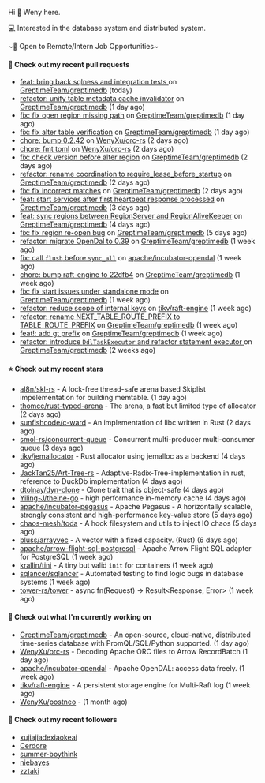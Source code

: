 Hi 👋 Weny here.

💻 Interested in the database system and distributed system.

~🍺 Open to Remote/Intern Job Opportunities~

#### 🔨 Check out my recent pull requests

- [feat: bring back sqlness and integration tests ](https://github.com/GreptimeTeam/greptimedb/pull/2450) on [GreptimeTeam/greptimedb](https://github.com/GreptimeTeam/greptimedb) (today)
- [refactor: unify table metadata cache invalidator](https://github.com/GreptimeTeam/greptimedb/pull/2449) on [GreptimeTeam/greptimedb](https://github.com/GreptimeTeam/greptimedb) (1 day ago)
- [fix: fix open region missing path](https://github.com/GreptimeTeam/greptimedb/pull/2441) on [GreptimeTeam/greptimedb](https://github.com/GreptimeTeam/greptimedb) (1 day ago)
- [fix: fix alter table verification](https://github.com/GreptimeTeam/greptimedb/pull/2437) on [GreptimeTeam/greptimedb](https://github.com/GreptimeTeam/greptimedb) (1 day ago)
- [chore: bump 0.2.42](https://github.com/WenyXu/orc-rs/pull/6) on [WenyXu/orc-rs](https://github.com/WenyXu/orc-rs) (2 days ago)
- [chore: fmt toml](https://github.com/WenyXu/orc-rs/pull/5) on [WenyXu/orc-rs](https://github.com/WenyXu/orc-rs) (2 days ago)
- [fix: check version before alter region](https://github.com/GreptimeTeam/greptimedb/pull/2433) on [GreptimeTeam/greptimedb](https://github.com/GreptimeTeam/greptimedb) (2 days ago)
- [refactor: rename coordination to require_lease_before_startup](https://github.com/GreptimeTeam/greptimedb/pull/2431) on [GreptimeTeam/greptimedb](https://github.com/GreptimeTeam/greptimedb) (2 days ago)
- [fix: fix incorrect matches](https://github.com/GreptimeTeam/greptimedb/pull/2430) on [GreptimeTeam/greptimedb](https://github.com/GreptimeTeam/greptimedb) (2 days ago)
- [feat: start services after first heartbeat response processed](https://github.com/GreptimeTeam/greptimedb/pull/2424) on [GreptimeTeam/greptimedb](https://github.com/GreptimeTeam/greptimedb) (3 days ago)
- [feat: sync regions between RegionServer and RegionAliveKeeper](https://github.com/GreptimeTeam/greptimedb/pull/2417) on [GreptimeTeam/greptimedb](https://github.com/GreptimeTeam/greptimedb) (4 days ago)
- [fix: fix region re-open bug](https://github.com/GreptimeTeam/greptimedb/pull/2408) on [GreptimeTeam/greptimedb](https://github.com/GreptimeTeam/greptimedb) (5 days ago)
- [refactor: migrate OpenDal to 0.39](https://github.com/GreptimeTeam/greptimedb/pull/2383) on [GreptimeTeam/greptimedb](https://github.com/GreptimeTeam/greptimedb) (1 week ago)
- [fix: call `flush` before `sync_all`](https://github.com/apache/incubator-opendal/pull/3053) on [apache/incubator-opendal](https://github.com/apache/incubator-opendal) (1 week ago)
- [chore: bump raft-engine to 22dfb4](https://github.com/GreptimeTeam/greptimedb/pull/2360) on [GreptimeTeam/greptimedb](https://github.com/GreptimeTeam/greptimedb) (1 week ago)
- [fix: fix start issues under standalone mode](https://github.com/GreptimeTeam/greptimedb/pull/2352) on [GreptimeTeam/greptimedb](https://github.com/GreptimeTeam/greptimedb) (1 week ago)
- [refactor: reduce scope of internal keys](https://github.com/tikv/raft-engine/pull/335) on [tikv/raft-engine](https://github.com/tikv/raft-engine) (1 week ago)
- [refactor: rename NEXT_TABLE_ROUTE_PREFIX to TABLE_ROUTE_PREFIX](https://github.com/GreptimeTeam/greptimedb/pull/2348) on [GreptimeTeam/greptimedb](https://github.com/GreptimeTeam/greptimedb) (1 week ago)
- [feat!: add gt prefix](https://github.com/GreptimeTeam/greptimedb/pull/2347) on [GreptimeTeam/greptimedb](https://github.com/GreptimeTeam/greptimedb) (1 week ago)
- [refactor: introduce `DdlTaskExecutor` and refactor statement executor ](https://github.com/GreptimeTeam/greptimedb/pull/2341) on [GreptimeTeam/greptimedb](https://github.com/GreptimeTeam/greptimedb) (2 weeks ago)

#### ⭐ Check out my recent stars

- [al8n/skl-rs](https://github.com/al8n/skl-rs) - A lock-free thread-safe arena based Skiplist impelementation for building memtable. (1 day ago)
- [thomcc/rust-typed-arena](https://github.com/thomcc/rust-typed-arena) - The arena, a fast but limited type of allocator (2 days ago)
- [sunfishcode/c-ward](https://github.com/sunfishcode/c-ward) - An implementation of libc written in Rust (2 days ago)
- [smol-rs/concurrent-queue](https://github.com/smol-rs/concurrent-queue) - Concurrent multi-producer multi-consumer queue (3 days ago)
- [tikv/jemallocator](https://github.com/tikv/jemallocator) - Rust allocator using jemalloc as a backend (4 days ago)
- [JackTan25/Art-Tree-rs](https://github.com/JackTan25/Art-Tree-rs) - Adaptive-Radix-Tree-implementation in rust, reference to DuckDb implementation (4 days ago)
- [dtolnay/dyn-clone](https://github.com/dtolnay/dyn-clone) - Clone trait that is object-safe (4 days ago)
- [Yiling-J/theine-go](https://github.com/Yiling-J/theine-go) - high performance in-memory cache (4 days ago)
- [apache/incubator-pegasus](https://github.com/apache/incubator-pegasus) - Apache Pegasus - A horizontally scalable, strongly consistent and high-performance key-value store (5 days ago)
- [chaos-mesh/toda](https://github.com/chaos-mesh/toda) - A hook filesystem and utils to inject IO chaos (5 days ago)
- [bluss/arrayvec](https://github.com/bluss/arrayvec) - A vector with a fixed capacity. (Rust) (6 days ago)
- [apache/arrow-flight-sql-postgresql](https://github.com/apache/arrow-flight-sql-postgresql) - Apache Arrow Flight SQL adapter for PostgreSQL (1 week ago)
- [krallin/tini](https://github.com/krallin/tini) - A tiny but valid `init` for containers (1 week ago)
- [sqlancer/sqlancer](https://github.com/sqlancer/sqlancer) - Automated testing to find logic bugs in database systems (1 week ago)
- [tower-rs/tower](https://github.com/tower-rs/tower) - async fn(Request) -&gt; Result&lt;Response, Error&gt; (1 week ago)

#### 👷 Check out what I'm currently working on

- [GreptimeTeam/greptimedb](https://github.com/GreptimeTeam/greptimedb) - An open-source, cloud-native, distributed time-series database with PromQL/SQL/Python supported. (1 day ago)
- [WenyXu/orc-rs](https://github.com/WenyXu/orc-rs) - Decoding Apache ORC files to Arrow RecordBatch (1 day ago)
- [apache/incubator-opendal](https://github.com/apache/incubator-opendal) - Apache OpenDAL: access data freely. (1 week ago)
- [tikv/raft-engine](https://github.com/tikv/raft-engine) - A persistent storage engine for Multi-Raft log (1 week ago)
- [WenyXu/postneo](https://github.com/WenyXu/postneo) -  (1 month ago)

#### 👯 Check out my recent followers

- [xujiajiadexiaokeai](https://github.com/xujiajiadexiaokeai)
- [Cerdore](https://github.com/Cerdore)
- [summer-boythink](https://github.com/summer-boythink)
- [niebayes](https://github.com/niebayes)
- [zztaki](https://github.com/zztaki)


